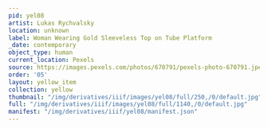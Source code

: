 ```yaml
---
pid: yel08
artist: Lukas Rychvalsky
location: unknown
label: Woman Wearing Gold Sleeveless Top on Tube Platform
_date: contemporary
object_type: human
current_location: Pexels
source: https://images.pexels.com/photos/670791/pexels-photo-670791.jpeg
order: '05'
layout: yellow_item
collection: yellow
thumbnail: "/img/derivatives/iiif/images/yel08/full/250,/0/default.jpg"
full: "/img/derivatives/iiif/images/yel08/full/1140,/0/default.jpg"
manifest: "/img/derivatives/iiif/yel08/manifest.json"
---
```

